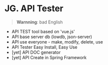 # JG. API Tester
> **Warnning**: bad English

* API TEST tool based on 'vue.js'
* API base server db (lowdb, json-server)
* API use everyone - make, modify, delete, use
* API Tester Easy Install, Easy Use
* [yet] API DOC generator
* [yet] API Create in Spring Framework